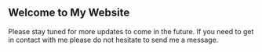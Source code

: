 ## Welcome to My Website

Please stay tuned for more updates to come in the future. If you need to get in contact with me please do not hesitate to send me a message.
